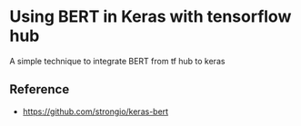 # Using BERT in Keras with tensorflow hub
A simple technique to integrate BERT from tf hub to keras

## Reference
 - https://github.com/strongio/keras-bert
